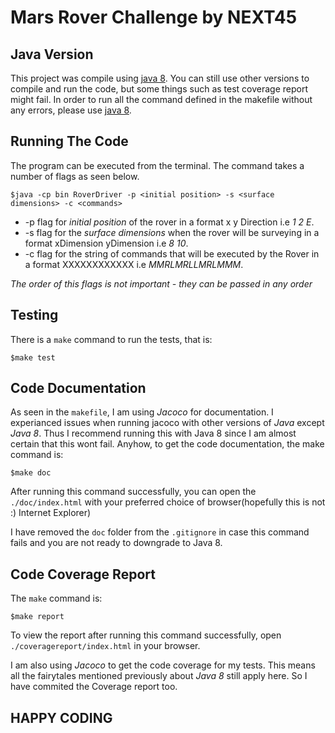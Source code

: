 # Mars Rover Challenge by NEXT45

## Java Version
This project was compile using [java 8](https://www.oracle.com/technetwork/java/javase/downloads/jdk8-downloads-2133151.html).
You can still use other versions to compile and run the code, but some things such as test coverage report might fail. In order to run all the command defined in the makefile without any errors, please use [java 8](https://www.oracle.com/technetwork/java/javase/downloads/jdk8-downloads-2133151.html).


## Running The Code

The program can be executed from the terminal. The command takes a number of flags as seen below.

```$java -cp bin RoverDriver -p <initial position> -s <surface dimensions> -c <commands>```

- -p flag for *initial position* of the rover in a format x y Direction i.e _1 2 E_.
- -s flag for the *surface dimensions* when the rover will be surveying in a format xDimension yDimension i.e _8 10_.
- -c flag for the string of commands that will be executed by the Rover in a format XXXXXXXXXXXX i.e _MMRLMRLLMRLMMM_.

_The order of this flags is not important - they can be passed in any order_

## Testing
There is a `make` command to run the tests, that is:

```$make test```

## Code Documentation
As seen in the `makefile`, I am using _Jacoco_ for documentation. I experianced issues when running jacoco with other versions of _Java_ except _Java 8_. Thus I recommend running this with Java 8 since I am almost certain that this wont fail. Anyhow, to get the code documentation, the make command is:

```$make doc```

After running this command successfully, you can open the `./doc/index.html` with your preferred choice of browser(hopefully this is not :) Internet Explorer)

I have removed the `doc` folder from the `.gitignore` in case this command fails and you are not ready to downgrade to Java 8.

## Code Coverage Report
The `make` command is:

```$make report```

To view the report after running this command successfully, open `./coveragereport/index.html` in your browser.

I am also using _Jacoco_ to get the code coverage for my tests. This means all the fairytales mentioned previously about _Java 8_ still apply here. So I have commited the Coverage report too.

## HAPPY CODING

